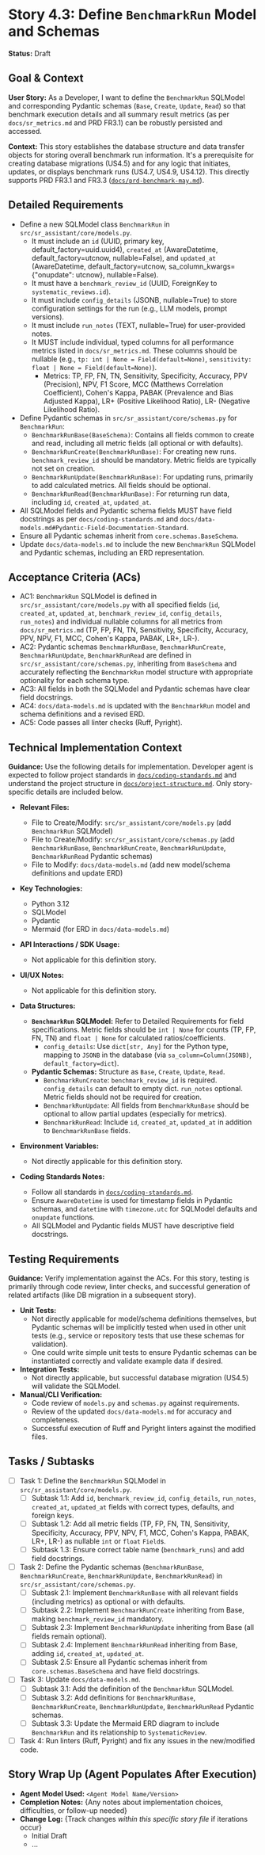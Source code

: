 # Story 4.3: Define `BenchmarkRun` Model and Schemas

**Status:** Draft

## Goal & Context

**User Story:** As a Developer, I want to define the `BenchmarkRun` SQLModel and corresponding Pydantic schemas (`Base`, `Create`, `Update`, `Read`) so that benchmark execution details and all summary result metrics (as per `docs/sr_metrics.md` and PRD FR3.1) can be robustly persisted and accessed.

**Context:** This story establishes the database structure and data transfer objects for storing overall benchmark run information. It's a prerequisite for creating database migrations (US4.5) and for any logic that initiates, updates, or displays benchmark runs (US4.7, US4.9, US4.12). This directly supports PRD FR3.1 and FR3.3 ([`docs/prd-benchmark-may.md`](/docs/prd-benchmark-may.md)).

## Detailed Requirements

-   Define a new SQLModel class `BenchmarkRun` in `src/sr_assistant/core/models.py`.
    -   It must include an `id` (UUID, primary key, default_factory=uuid.uuid4), `created_at` (AwareDatetime, default_factory=utcnow, nullable=False), and `updated_at` (AwareDatetime, default_factory=utcnow, sa_column_kwargs={"onupdate": utcnow}, nullable=False).
    -   It must have a `benchmark_review_id` (UUID, ForeignKey to `systematic_reviews.id`).
    -   It must include `config_details` (JSONB, nullable=True) to store configuration settings for the run (e.g., LLM models, prompt versions).
    -   It must include `run_notes` (TEXT, nullable=True) for user-provided notes.
    -   It MUST include individual, typed columns for all performance metrics listed in `docs/sr_metrics.md`. These columns should be nullable (e.g., `tp: int | None = Field(default=None)`, `sensitivity: float | None = Field(default=None)`).
        - Metrics: TP, FP, FN, TN, Sensitivity, Specificity, Accuracy, PPV (Precision), NPV, F1 Score, MCC (Matthews Correlation Coefficient), Cohen's Kappa, PABAK (Prevalence and Bias Adjusted Kappa), LR+ (Positive Likelihood Ratio), LR- (Negative Likelihood Ratio).
-   Define Pydantic schemas in `src/sr_assistant/core/schemas.py` for `BenchmarkRun`:
    - `BenchmarkRunBase(BaseSchema)`: Contains all fields common to create and read, including all metric fields (all optional or with defaults).
    - `BenchmarkRunCreate(BenchmarkRunBase)`: For creating new runs. `benchmark_review_id` should be mandatory. Metric fields are typically not set on creation.
    - `BenchmarkRunUpdate(BenchmarkRunBase)`: For updating runs, primarily to add calculated metrics. All fields should be optional.
    - `BenchmarkRunRead(BenchmarkRunBase)`: For returning run data, including `id`, `created_at`, `updated_at`.
-   All SQLModel fields and Pydantic schema fields MUST have field docstrings as per `docs/coding-standards.md` and `docs/data-models.md#Pydantic-Field-Documentation-Standard`.
-   Ensure all Pydantic schemas inherit from `core.schemas.BaseSchema`.
-   Update `docs/data-models.md` to include the new `BenchmarkRun` SQLModel and Pydantic schemas, including an ERD representation.

## Acceptance Criteria (ACs)

- AC1: `BenchmarkRun` SQLModel is defined in `src/sr_assistant/core/models.py` with all specified fields (`id`, `created_at`, `updated_at`, `benchmark_review_id`, `config_details`, `run_notes`) and individual nullable columns for all metrics from `docs/sr_metrics.md` (TP, FP, FN, TN, Sensitivity, Specificity, Accuracy, PPV, NPV, F1, MCC, Cohen's Kappa, PABAK, LR+, LR-).
- AC2: Pydantic schemas `BenchmarkRunBase`, `BenchmarkRunCreate`, `BenchmarkRunUpdate`, `BenchmarkRunRead` are defined in `src/sr_assistant/core/schemas.py`, inheriting from `BaseSchema` and accurately reflecting the `BenchmarkRun` model structure with appropriate optionality for each schema type.
- AC3: All fields in both the SQLModel and Pydantic schemas have clear field docstrings.
- AC4: `docs/data-models.md` is updated with the `BenchmarkRun` model and schema definitions and a revised ERD.
- AC5: Code passes all linter checks (Ruff, Pyright).

## Technical Implementation Context

**Guidance:** Use the following details for implementation. Developer agent is expected to follow project standards in [`docs/coding-standards.md`](/docs/coding-standards.md) and understand the project structure in [`docs/project-structure.md`](/docs/project-structure.md). Only story-specific details are included below.

-   **Relevant Files:**
    - File to Create/Modify: `src/sr_assistant/core/models.py` (add `BenchmarkRun` SQLModel)
    - File to Create/Modify: `src/sr_assistant/core/schemas.py` (add `BenchmarkRunBase`, `BenchmarkRunCreate`, `BenchmarkRunUpdate`, `BenchmarkRunRead` Pydantic schemas)
    - File to Modify: `docs/data-models.md` (add new model/schema definitions and update ERD)

-   **Key Technologies:**
    - Python 3.12
    - SQLModel
    - Pydantic
    - Mermaid (for ERD in `docs/data-models.md`)

-   **API Interactions / SDK Usage:**
    - Not applicable for this definition story.

-   **UI/UX Notes:**
    - Not applicable for this definition story.

-   **Data Structures:**
    -   **`BenchmarkRun` SQLModel:** Refer to Detailed Requirements for field specifications. Metric fields should be `int | None` for counts (TP, FP, FN, TN) and `float | None` for calculated ratios/coefficients.
        - `config_details`: Use `dict[str, Any]` for the Python type, mapping to `JSONB` in the database (via `sa_column=Column(JSONB)`, `default_factory=dict`).
    -   **Pydantic Schemas:** Structure as `Base`, `Create`, `Update`, `Read`.
        - `BenchmarkRunCreate`: `benchmark_review_id` is required. `config_details` can default to empty dict. `run_notes` optional. Metric fields should not be required for creation.
        - `BenchmarkRunUpdate`: All fields from `BenchmarkRunBase` should be optional to allow partial updates (especially for metrics).
        - `BenchmarkRunRead`: Include `id`, `created_at`, `updated_at` in addition to `BenchmarkRunBase` fields.

-   **Environment Variables:**
    - Not directly applicable for this definition story.

-   **Coding Standards Notes:**
    - Follow all standards in [`docs/coding-standards.md`](/docs/coding-standards.md).
    - Ensure `AwareDatetime` is used for timestamp fields in Pydantic schemas, and `datetime` with `timezone.utc` for SQLModel defaults and `onupdate` functions.
    - All SQLModel and Pydantic fields MUST have descriptive field docstrings.

## Testing Requirements

**Guidance:** Verify implementation against the ACs. For this story, testing is primarily through code review, linter checks, and successful generation of related artifacts (like DB migration in a subsequent story).

-   **Unit Tests:**
    - Not directly applicable for model/schema definitions themselves, but Pydantic schemas will be implicitly tested when used in other unit tests (e.g., service or repository tests that use these schemas for validation).
    - One could write simple unit tests to ensure Pydantic schemas can be instantiated correctly and validate example data if desired.
-   **Integration Tests:**
    - Not directly applicable, but successful database migration (US4.5) will validate the SQLModel.
-   **Manual/CLI Verification:**
    - Code review of `models.py` and `schemas.py` against requirements.
    - Review of the updated `docs/data-models.md` for accuracy and completeness.
    - Successful execution of Ruff and Pyright linters against the modified files.

## Tasks / Subtasks

-   [ ] Task 1: Define the `BenchmarkRun` SQLModel in `src/sr_assistant/core/models.py`.
    - [ ] Subtask 1.1: Add `id`, `benchmark_review_id`, `config_details`, `run_notes`, `created_at`, `updated_at` fields with correct types, defaults, and foreign keys.
    - [ ] Subtask 1.2: Add all metric fields (TP, FP, FN, TN, Sensitivity, Specificity, Accuracy, PPV, NPV, F1, MCC, Cohen's Kappa, PABAK, LR+, LR-) as nullable `int` or `float` `Field`s.
    - [ ] Subtask 1.3: Ensure correct table name (`benchmark_runs`) and add field docstrings.
-   [ ] Task 2: Define the Pydantic schemas (`BenchmarkRunBase`, `BenchmarkRunCreate`, `BenchmarkRunUpdate`, `BenchmarkRunRead`) in `src/sr_assistant/core/schemas.py`.
    - [ ] Subtask 2.1: Implement `BenchmarkRunBase` with all relevant fields (including metrics) as optional or with defaults.
    - [ ] Subtask 2.2: Implement `BenchmarkRunCreate` inheriting from Base, making `benchmark_review_id` mandatory.
    - [ ] Subtask 2.3: Implement `BenchmarkRunUpdate` inheriting from Base (all fields remain optional).
    - [ ] Subtask 2.4: Implement `BenchmarkRunRead` inheriting from Base, adding `id`, `created_at`, `updated_at`.
    - [ ] Subtask 2.5: Ensure all Pydantic schemas inherit from `core.schemas.BaseSchema` and have field docstrings.
-   [ ] Task 3: Update `docs/data-models.md`.
    - [ ] Subtask 3.1: Add the definition of the `BenchmarkRun` SQLModel.
    - [ ] Subtask 3.2: Add definitions for `BenchmarkRunBase`, `BenchmarkRunCreate`, `BenchmarkRunUpdate`, `BenchmarkRunRead` Pydantic schemas.
    - [ ] Subtask 3.3: Update the Mermaid ERD diagram to include `BenchmarkRun` and its relationship to `SystematicReview`.
-   [ ] Task 4: Run linters (Ruff, Pyright) and fix any issues in the new/modified code.

## Story Wrap Up (Agent Populates After Execution)

-   **Agent Model Used:** `<Agent Model Name/Version>`
-   **Completion Notes:** {Any notes about implementation choices, difficulties, or follow-up needed}
-   **Change Log:** {Track changes _within this specific story file_ if iterations occur}
    - Initial Draft
    - ...
